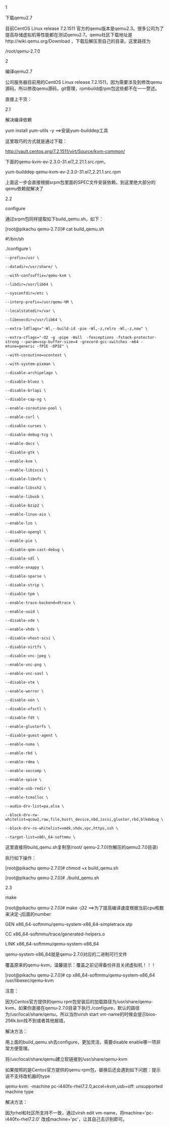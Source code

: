 1

下载qemu2.7



目前CentOS Linux release 7.2.1511 官方的qemu版本是qemu2.3。很多公司为了提高存储虚拟机等性能都在测试qemu2.7。qemu社区下载地址是http://wiki.qemu.org/Download ，下载后解压至自己的目录。这里路径为

/root/qemu-2.7.0

2

编译qemu2.7



公司服务器目前用的CentOS Linux release 7.2.1511，因为需要涉及到修改qemu源码，所以修改qemu源码，git管理，rpmbuild成rpm包这些都不在一一赘述。

直接上干货：



2.1

解决编译依赖

yum install yum-utils -y   ==&gt;安装yum-builddep工具

这里取巧的方式就是通过下载：

http://vault.centos.org/7.2.1511/virt/Source/kvm-common/ 

下面的qemu-kvm-ev-2.3.0-31.el7\_2.21.1.src.rpm，

yum-builddep qemu-kvm-ev-2.3.0-31.el7\_2.21.1.src.rpm

上面这一步会直接根据srpm包里面的SPEC文件安装依赖。到这里绝大部分的qemu依赖就解决了



2.2

configure

通过srpm包同样提取如下build\_qemu.sh，如下：

\[root@pikachu qemu-2.7.0\]\# cat build\_qemu.sh

\#!/bin/sh

./configure \

    --prefix=/usr \

    --datadir=/usr/share/ \

    --with-confsuffix=/qemu-kvm \

    --libdir=/usr/lib64 \

    --sysconfdir=/etc \

    --interp-prefix=/usr/qemu-%M \

    --localstatedir=/var \

    --libexecdir=/usr/lib64 \

    --extra-ldflags="-Wl,--build-id -pie -Wl,-z,relro -Wl,-z,now" \

    --extra-cflags="-O2 -g -pipe -Wall  -fexceptions -fstack-protector-strong --param=ssp-buffer-size=4 -grecord-gcc-switches -m64 -mtune=generic -fPIE -DPIE" \

    --with-coroutine=ucontext \

    --with-system-pixman \

    --disable-archipelago \

    --disable-bluez \

    --disable-brlapi \

    --disable-cap-ng \

    --enable-coroutine-pool \

    --enable-curl \

    --disable-curses \

    --disable-debug-tcg \

    --enable-docs \

    --disable-gtk \

    --enable-kvm \

    --enable-libiscsi \

    --disable-libnfs \

    --enable-libssh2 \

    --enable-libusb \

    --disable-bzip2 \

    --enable-linux-aio \

    --enable-lzo \

    --disable-opengl \

    --enable-pie \

    --disable-qom-cast-debug \

    --disable-sdl \

    --enable-snappy \

    --disable-sparse \

    --disable-strip \

    --disable-tpm \

    --enable-trace-backend=dtrace \

    --enable-uuid \

    --disable-vde \

    --enable-vhdx \

    --disable-vhost-scsi \

    --disable-virtfs \

    --disable-vnc-jpeg \

    --enable-vnc-png \

    --enable-vnc-sasl \

    --disable-vte \

    --enable-werror \

    --disable-xen \

    --disable-xfsctl \

    --disable-fdt \

    --enable-glusterfs \

    --disable-guest-agent \

    --enable-numa \

    --enable-rbd \

    --enable-rdma \

    --enable-seccomp \

    --enable-spice \

    --enable-usb-redir \

    --enable-tcmalloc \

    --audio-drv-list=pa,alsa \

    --block-drv-rw-whitelist=qcow2,raw,file,host\_device,nbd,iscsi,gluster,rbd,blkdebug \

    --block-drv-ro-whitelist=vmdk,vhdx,vpc,https,ssh \

    --target-list=x86\_64-softmmu \

这里直接将build\_qemu.sh复制至/root/ qemu-2.7.0\(你解压的qemu2.7.0目录\)

执行如下操作：

\[root@pikachu qemu-2.7.0\]\# chmod +x build\_qemu.sh

\[root@pikachu qemu-2.7.0\]\# ./build\_qemu.sh



2.3

make 

\[root@pikachu qemu-2.7.0\]\# make -j32     ==&gt;为了提高编译速度根据当前cpu核数来决定-j后面的number

GEN   x86\_64-softmmu/qemu-system-x86\_64-simpletrace.stp

CC    x86\_64-softmmu/trace/generated-helpers.o

LINK  x86\_64-softmmu/qemu-system-x86\_64

qemu-system-x86\_64就是qemu-2.7.0对应的二进制可行文件

覆盖原来的qemu-kvm，温馨提示：覆盖之前记得备份并且关闭虚拟机！！！

\[root@pikachu qemu-2.7.0\]\# cp x86\_64-softmmu/qemu-system-x86\_64 /usr/libexec/qemu-kvm

注意：

因为Centos官方提供的qemu rpm包安装后的加载路径为/usr/share/qemu-kvm，如果你直接在qemu-2.7.0目录下执行./configure，默认的路径为/usr/local/share/qemu，所以当你virsh start vm-name的时候会提示bios-256k.bin找不到或者其他报错，

解决方法：

用上面的build\_qemu.sh去configure，更加灵活，需要disable enable哪一项非常方便管理。

将/usr/local/share/qemu建立软链接到/usr/share/qemu-kvm

如果按照的是Centos官方提供的qemu rpm包，替换后还会遇到如下问题：提示说不支持改机器的type

qemu-kvm: -machine   pc-i440fx-rhel7.2.0,accel=kvm,usb=off: unsupported machine type

解决方法：

因为rhel和社区所支持不一致，通过virsh edit vm-name，将machine='pc-i440fx-rhel7.2.0' 改成machine='pc'，让其自己去识别即可。

